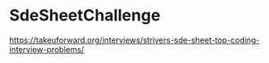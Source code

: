 # SdeSheetChallenge

https://takeuforward.org/interviews/strivers-sde-sheet-top-coding-interview-problems/
